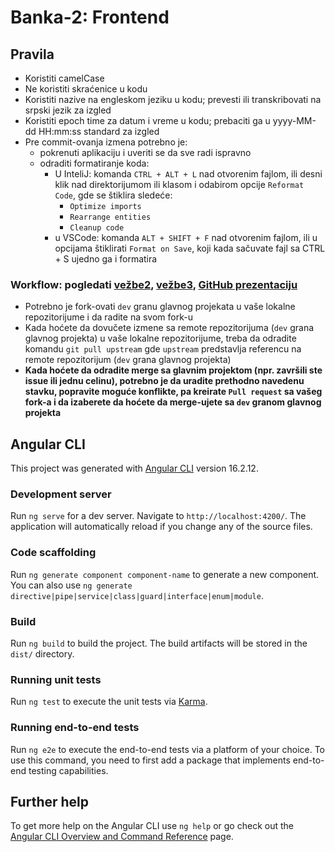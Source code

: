 # Banka-2: Frontend

## Pravila

-   Koristiti camelCase
-   Ne koristiti skraćenice u kodu
-   Koristiti nazive na engleskom jeziku u kodu; prevesti ili transkribovati na
    srpski jezik za izgled
-   Koristiti epoch time za datum i vreme u kodu; prebaciti ga u yyyy-MM-dd
    HH:mm:ss standard za izgled
-   Pre commit-ovanja izmena potrebno je:
    -   pokrenuti aplikaciju i uveriti se da sve radi ispravno
    -   odraditi formatiranje koda:
        -   U InteliJ: komanda `CTRL + ALT + L` nad otvorenim fajlom, ili desni
            klik nad direktorijumom ili klasom i odabirom opcije
            `Reformat Code`, gde se štiklira sledeće:
            -   `Optimize imports`
            -   `Rearrange entities`
            -   `Cleanup code`
        -   u VSCode: komanda `ALT + SHIFT + F` nad otvorenim fajlom, ili u
            opcijama štiklirati `Format on Save`, koji kada sačuvate fajl sa
            CTRL + S ujedno ga i formatira

### Workflow: pogledati [vežbe2](https://learning.raf.edu.rs/mod/url/view.php?id=22203), [vežbe3](https://video.raf.edu.rs/stream.php?video=pLpaQR%2FYY%2FWtiUv0Wc%2BZqKKg9Y%2Ff%2BCPUns7Ny4LL0AdM7dVrVj2fLMkGJxz5sNiuXpS0FLZl8q1XXF7y2eP5irdsubKDUtAXvb9u66UvYVI14l%2FiP%2Bo3QrOCY31RZYeTKR8l0XIVN61xb0NPuoreEDuizA0Od4XXRXwx1Gv8uDmEooaQZrKrunRG9CSHdgY3&file=video.mp4), [GitHub prezentaciju](https://docs.google.com/presentation/d/1ehKYiWcBT7fCFnmboQ1N0RgnHzhgfs6xhIym-Ss3v-w/edit#slide=id.p)

-   Potrebno je fork-ovati `dev` granu glavnog projekata u vaše lokalne
    repozitorijume i da radite na svom fork-u
-   Kada hoćete da dovučete izmene sa remote repozitorijuma (`dev` grana glavnog
    projekta) u vaše lokalne repozitorijume, treba da odradite komandu
    `git pull upstream` gde `upstream` predstavlja referencu na remote
    repozitorijum (`dev` grana glavnog projekta)
-   **Kada hoćete da odradite merge sa glavnim projektom (npr. završili ste
    issue ili jednu celinu), potrebno je da uradite prethodno navedenu stavku,
    popravite moguće konflikte, pa kreirate `Pull request` sa vašeg fork-a i da
    izaberete da hoćete da merge-ujete sa `dev` granom glavnog projekta**

## Angular CLI

This project was generated with
[Angular CLI](https://github.com/angular/angular-cli) version 16.2.12.

### Development server

Run `ng serve` for a dev server. Navigate to `http://localhost:4200/`. The
application will automatically reload if you change any of the source files.

### Code scaffolding

Run `ng generate component component-name` to generate a new component. You can
also use `ng generate directive|pipe|service|class|guard|interface|enum|module`.

### Build

Run `ng build` to build the project. The build artifacts will be stored in the
`dist/` directory.

### Running unit tests

Run `ng test` to execute the unit tests via
[Karma](https://karma-runner.github.io).

### Running end-to-end tests

Run `ng e2e` to execute the end-to-end tests via a platform of your choice. To
use this command, you need to first add a package that implements end-to-end
testing capabilities.

## Further help

To get more help on the Angular CLI use `ng help` or go check out the
[Angular CLI Overview and Command Reference](https://angular.io/cli) page. 
